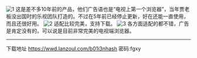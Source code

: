 ![1](https://t.3344550.xyz/file/12b7590ae4945a4050187.jpg)
这是差不多10年前的产品，他们广告语也是“电视上第一个浏览器”，当年贾老板没出国时的乐视团队打造的。不过在5年前已经停止更新，好在还能一直使用，而且还很好用。
![2](https://t.3344550.xyz/file/c1ba55fc994a4b882ac93.jpg)
适配比较完美，支持下载。
![3](https://t.3344550.xyz/file/eb86d392b9aaae7643f32.jpg)
各方面适配的都不错，广告是肯定没有的，可以说是目前非常完美的电视端浏览器。

  ---
下载地址
https://wwd.lanzoul.com/b01i3nhash 密码:fgxy